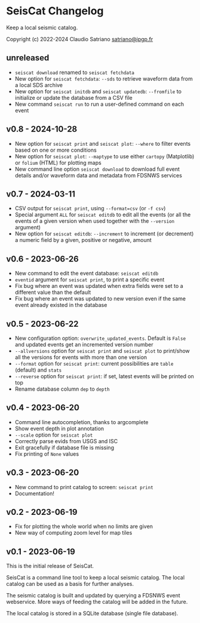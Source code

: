 # SeisCat Changelog

Keep a local seismic catalog.

Copyright (c) 2022-2024 Claudio Satriano <satriano@ipgp.fr>

## unreleased

- `seiscat download` renamed to `seiscat fetchdata`
- New option for `seiscat fetchdata`: `--sds` to retrieve waveform data from
  a local SDS archive
- New option for `seiscat initdb` and `seiscat updatedb`: `--fromfile` to
  initialize or update the database from a CSV file
- New command `seiscat run` to run a user-defined command on each event

## v0.8 - 2024-10-28

- New option for `seiscat print` and `seiscat plot`: `--where` to filter events
  based on one or more conditions
- New option for `seiscat plot`: `--maptype` to use either `cartopy`
  (Matplotlib) or `folium` (HTML) for plotting maps
- New command line option `seiscat download` to download full event details
  and/or waveform data and metadata from FDSNWS services

## v0.7 - 2024-03-11

- CSV output for `seiscat print`, using `--format=csv` (or `-f csv`)
- Special argument `ALL` for `seiscat editdb` to edit all the events
  (or all the events of a given version when used together with the
  `--version` argument)
- New option for `seiscat editdb`: `--increment` to increment (or decrement)
  a numeric field by a given, positive or negative, amount

## v0.6 - 2023-06-26

- New command to edit the event database: `seiscat editdb`
- `eventid` argument for `seiscat print`, to print a specific event
- Fix bug where an event was updated when extra fields were set to a different
  value than the default
- Fix bug where an event was updated to new version even if the same event
  already existed in the database

## v0.5 - 2023-06-22

- New configuration option: `overwrite_updated_events`. Default is `False`
  and updated events get an incremented version number
- `--allversions` option for `seiscat print` and `seiscat plot` to print/show
  all the versions for events with more than one version
- `--format` option for `seiscat print`: current possibilities are `table`
  (default) and `stats`
- `--reverse` option for `seiscat print`: if set, latest events will be printed
  on top
- Rename database column `dep` to `depth`

## v0.4 - 2023-06-20

- Command line autocompletion, thanks to argcomplete
- Show event depth in plot annotation
- `--scale` option for `seiscat plot`
- Correctly parse evids from USGS and ISC
- Exit gracefully if database file is missing
- Fix printing of `None` values

## v0.3 - 2023-06-20

- New command to print catalog to screen: `seiscat print`
- Documentation!

## v0.2 - 2023-06-19

- Fix for plotting the whole world when no limits are given
- New way of computing zoom level for map tiles

## v0.1 - 2023-06-19

This is the initial release of SeisCat.

SeisCat is a command line tool to keep a local seismic catalog.
The local catalog can be used as a basis for further analyses.

The seismic catalog is built and updated by querying a FDSNWS event webservice.
More ways of feeding the catalog will be added in the future.

The local catalog is stored in a SQLite database (single file database).
